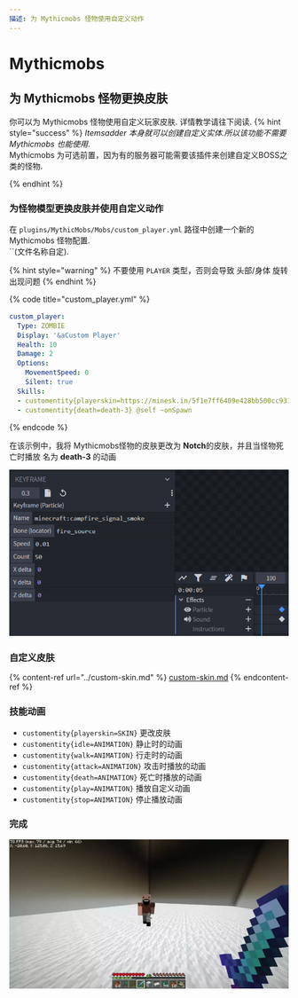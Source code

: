 ```yaml
---
描述: 为 Mythicmobs 怪物使用自定义动作
---
```


# Mythicmobs

## 为 Mythicmobs 怪物更换皮肤

你可以为 Mythicmobs 怪物使用自定义玩家皮肤.
详情教学请往下阅读.
{% hint style="success" %}
_Itemsadder 本身就可以创建自定义实体.所以该功能不需要 Mythicmobs 也能使用_.\
Mythicmobs 为可选前置，因为有的服务器可能需要该插件来创建自定义BOSS之类的怪物.

{% endhint %}

### 为怪物模型更换皮肤并使用自定义动作

在 `plugins/MythicMobs/Mobs/custom_player.yml` 路径中创建一个新的 Mythicmobs 怪物配置.\
``(文件名称自定).

{% hint style="warning" %}
不要使用 `PLAYER` 类型，否则会导致 头部/身体 旋转出现问题
{% endhint %}

{% code title="custom_player.yml" %}
```yaml
custom_player:
  Type: ZOMBIE
  Display: '&aCustom Player'
  Health: 10
  Damage: 2
  Options:
    MovementSpeed: 0
    Silent: true
  Skills:
  - customentity{playerskin=https://minesk.in/5f1e7ff6409e428bb500cc9315bf7ffb} @self ~onSpawn
  - customentity{death=death-3} @self ~onSpawn
```
{% endcode %}

在该示例中，我将 Mythicmobs怪物的皮肤更改为 **Notch**的皮肤，并且当怪物死亡时播放 名为 **death-3** 的动画

![](<../../../../.gitbook/assets/image (74).png>)

### 自定义皮肤

{% content-ref url="../custom-skin.md" %}
[custom-skin.md](../custom-skin.md)
{% endcontent-ref %}

### 技能动画

* `customentity{playerskin=SKIN}` 更改皮肤
* `customentity{idle=ANIMATION}` 静止时的动画
* `customentity{walk=ANIMATION}` 行走时的动画
* `customentity{attack=ANIMATION}` 攻击时播放的动画
* `customentity{death=ANIMATION}` 死亡时播放的动画
* `customentity{play=ANIMATION}` 播放自定义动画
* `customentity{stop=ANIMATION}` 停止播放动画

### 完成

![](<../../../../.gitbook/assets/ezgif.com-gif-maker (1).webp>)
